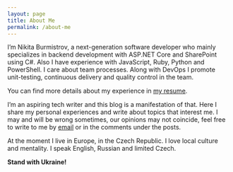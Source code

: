 ```yaml
---
layout: page
title: About Me
permalink: /about-me
---
```


I’m Nikita Burmistrov, a next-generation software developer who mainly specializes in backend development with ASP.NET Core and SharePoint using C#. Also I have experience with JavaScript, Ruby, Python and PowerShell. I care about team processes. Along with DevOps I promote unit-testing, continuous delivery and quality control in the team.

You can find more details about my experience in [my resume](/static/files/resume.pdf).

I’m an aspiring tech writer and this blog is a manifestation of that. Here I share my personal experiences and write about topics that interest me. I may and will be wrong sometimes, our opinions may not coincide, feel free to write to me by [email](mailto:nikita@burmistrov.tech) or in the comments under the posts.

At the moment I live in Europe, in the Czech Republic. I love local culture and mentality. I speak English, Russian and limited Czech.

**Stand with Ukraine!**

